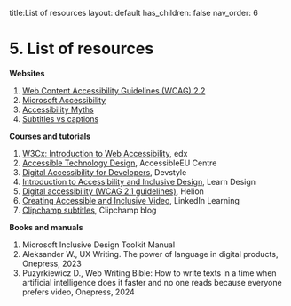 title:List of resources
layout: default
has_children: false
nav_order: 6

# 5. List of resources

**Websites**

1. [Web Content Accessibility Guidelines (WCAG) 2.2](https://www.w3.org/TR/WCAG22/)
2. [Microsoft Accessibility](https://www.microsoft.com/en-us/accessibility)
3. [Accessibility Myths](https://a11ymyths.com/)
4. [Subtitles vs captions](https://www.rask.ai/blog/subtitles-vs-captions-breaking-down-the-difference)

**Courses and tutorials**

1. [W3Cx: Introduction to Web Accessibility](https://www.edx.org/learn/web-accessibility/the-world-wide-web-consortium-w3c-introduction-to-web-accessibility), edx
2. [Accessible Technology Design](https://accessible-eu-centre.ec.europa.eu/content-corner/events/accessibleeu-training-course-accessible-technology-design-ot-eu-01-2023-11-15_en), AccessibleEU Centre
3. [Digital Accessibility for Developers](https://devbites.pl/kursy/dostepnosc-cyfrowa/), Devstyle
4. [Introduction to Accessibility and Inclusive Design](https://www.learndesign.pl/warsztaty/wprowadzenie-do-dostepnosci-i-projektowania-bez-wykluczen), Learn Design
5. [Digital accessibility (WCAG 2.1 guidelines)](https://helion.pl/kurs/dostepnosc-cyfrowa-kurs-video-wprowadzenie-do-tematyki-i-wytycznych-wcag-2-1-michal-wiktor-zmijewski-tomasz-pluta-mariusz-bor,vdoscy.html), Helion
6. [Creating Accessible and Inclusive Video](https://www.linkedin.com/learning/creating-accessible-and-inclusive-video), LinkedIn Learning
7. [Clipchamp subtitles](https://clipchamp.com/en/blog/add-subtitles-videos-benefits-easy-hacks/), Clipchamp blog

**Books and manuals**

1. Microsoft Inclusive Design Toolkit Manual
2. Aleksander W., UX Writing. The power of language in digital products, Onepress, 2023
3. Puzyrkiewicz D., Web Writing Bible: How to write texts in a time when artificial intelligence does it faster and no one reads because everyone prefers video, Onepress, 2024
